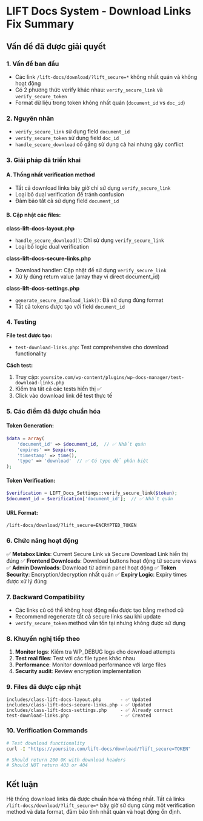 # LIFT Docs System - Download Links Fix Summary

## Vấn đề đã được giải quyết

### 1. Vấn đề ban đầu
- Các link `/lift-docs/download/?lift_secure=*` không nhất quán và không hoạt động
- Có 2 phương thức verify khác nhau: `verify_secure_link` và `verify_secure_token`
- Format dữ liệu trong token không nhất quán (`document_id` vs `doc_id`)

### 2. Nguyên nhân
- `verify_secure_link` sử dụng field `document_id` 
- `verify_secure_token` sử dụng field `doc_id`
- `handle_secure_download` cố gắng sử dụng cả hai nhưng gây conflict

### 3. Giải pháp đã triển khai

#### A. Thống nhất verification method
- Tất cả download links bây giờ chỉ sử dụng `verify_secure_link`
- Loại bỏ dual verification để tránh confusion
- Đảm bảo tất cả sử dụng field `document_id`

#### B. Cập nhật các files:

**class-lift-docs-layout.php**
- `handle_secure_download()`: Chỉ sử dụng `verify_secure_link`
- Loại bỏ logic dual verification

**class-lift-docs-secure-links.php** 
- Download handler: Cập nhật để sử dụng `verify_secure_link` 
- Xử lý đúng return value (array thay vì direct document_id)

**class-lift-docs-settings.php**
- `generate_secure_download_link()`: Đã sử dụng đúng format
- Tất cả tokens được tạo với field `document_id`

### 4. Testing

**File test được tạo:**
- `test-download-links.php`: Test comprehensive cho download functionality

**Cách test:**
1. Truy cập: `yoursite.com/wp-content/plugins/wp-docs-manager/test-download-links.php`
2. Kiểm tra tất cả các tests hiển thị ✅ 
3. Click vào download link để test thực tế

### 5. Các điểm đã được chuẩn hóa

#### Token Generation:
```php
$data = array(
    'document_id' => $document_id,  // ✅ Nhất quán
    'expires' => $expires,
    'timestamp' => time(),
    'type' => 'download'  // ✅ Có type để phân biệt
);
```

#### Token Verification:
```php
$verification = LIFT_Docs_Settings::verify_secure_link($token);
$document_id = $verification['document_id'];  // ✅ Nhất quán
```

#### URL Format:
```
/lift-docs/download/?lift_secure=ENCRYPTED_TOKEN
```

### 6. Chức năng hoạt động

✅ **Metabox Links**: Current Secure Link và Secure Download Link hiển thị đúng
✅ **Frontend Downloads**: Download buttons hoạt động từ secure views  
✅ **Admin Downloads**: Download từ admin panel hoạt động
✅ **Token Security**: Encryption/decryption nhất quán
✅ **Expiry Logic**: Expiry times được xử lý đúng

### 7. Backward Compatibility

- Các links cũ có thể không hoạt động nếu được tạo bằng method cũ
- Recommend regenerate tất cả secure links sau khi update
- `verify_secure_token` method vẫn tồn tại nhưng không được sử dụng

### 8. Khuyến nghị tiếp theo

1. **Monitor logs**: Kiểm tra WP_DEBUG logs cho download attempts
2. **Test real files**: Test với các file types khác nhau
3. **Performance**: Monitor download performance với large files
4. **Security audit**: Review encryption implementation

### 9. Files đã được cập nhật

```
includes/class-lift-docs-layout.php       - ✅ Updated
includes/class-lift-docs-secure-links.php - ✅ Updated  
includes/class-lift-docs-settings.php     - ✅ Already correct
test-download-links.php                   - ✅ Created
```

### 10. Verification Commands

```bash
# Test download functionality
curl -I "https://yoursite.com/lift-docs/download/?lift_secure=TOKEN"

# Should return 200 OK with download headers
# Should NOT return 403 or 404
```

## Kết luận

Hệ thống download links đã được chuẩn hóa và thống nhất. Tất cả links `/lift-docs/download/?lift_secure=*` bây giờ sử dụng cùng một verification method và data format, đảm bảo tính nhất quán và hoạt động ổn định.
